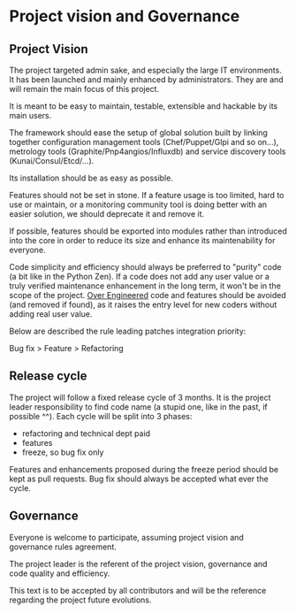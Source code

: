 # Project vision and Governance


## Project Vision

The project targeted admin sake, and especially the large IT environments. It has been launched and mainly enhanced by administrators. They are and will remain the main focus of this project.

It is meant to be easy to maintain, testable, extensible and hackable by its main users. 

The framework should ease the setup of global solution built by linking together configuration management tools (Chef/Puppet/Glpi and so on...), metrology tools (Graphite/Pnp4angios/Influxdb) and service discovery tools (Kunai/Consul/Etcd/...).

Its installation should be as easy as possible.

Features should not be set in stone. If a feature usage is too limited, hard to use or maintain, or a monitoring community tool is doing better with an easier solution, we should deprecate it and remove it.

If possible, features should be exported into modules rather than introduced into the core in order to reduce its size and enhance its maintenability for everyone.

Code simplicity and efficiency should always be preferred to "purity" code (a bit like in the Python Zen). If a code does not add any user value or a truly verified maintenance enhancement in the long term, it won't be in the scope of the project. [Over Engineered](http://en.wikipedia.org/wiki/Overengineering) code and features should be avoided (and removed if found), as it raises the entry level for new coders without adding real user value.


Below are described the rule leading patches integration priority:

   Bug fix > Feature > Refactoring


## Release cycle

The project will follow a fixed release cycle of 3 months. It is the project leader responsibility to find code name (a stupid one, like in the past, if possible ^^). Each cycle will be split into 3 phases:

   * refactoring and technical dept paid
   * features
   * freeze, so bug fix only

Features and enhancements proposed during the freeze period should be kept as pull requests. Bug fix should always be accepted what ever the cycle.


## Governance

Everyone is welcome to participate, assuming project vision and governance rules agreement.

The project leader is the referent of the project vision, governance and code quality and efficiency. 

This text is to be accepted by all contributors and will be the reference regarding the project future evolutions.
